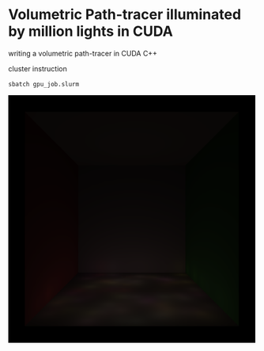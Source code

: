 # Volumetric Path-tracer illuminated by million lights in CUDA

writing a volumetric path-tracer in CUDA C++

cluster instruction
```bash
sbatch gpu_job.slurm
```

<img src="output/output.png" height='500px'></img>
